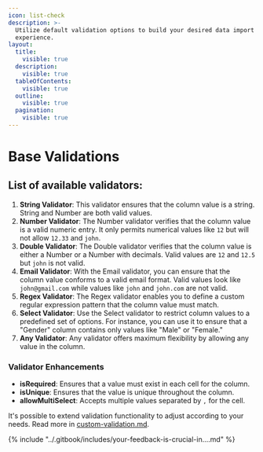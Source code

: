 ```yaml
---
icon: list-check
description: >-
  Utilize default validation options to build your desired data import
  experience.
layout:
  title:
    visible: true
  description:
    visible: true
  tableOfContents:
    visible: true
  outline:
    visible: true
  pagination:
    visible: true
---
```


# Base Validations

## List of available validators:

1. **String Validator**: This validator ensures that the column value is a string. String and Number are both valid values.
2. **Number Validator**: The Number validator verifies that the column value is a valid numeric entry. It only permits numerical values like `12` but will not allow `12.33` and `john`.
3. **Double Validator**: The Double validator verifies that the column value is either a Number or a Number with decimals. Valid values are `12` and `12.5` but `john` is not valid.
4. **Email Validator**: With the Email validator, you can ensure that the column value conforms to a valid email format. Valid values look like `john@gmail.com` while values like `john` and `john.com` are not valid.
5. **Regex Validator**: The Regex validator enables you to define a custom regular expression pattern that the column value must match.
6. **Select Validator**: Use the Select validator to restrict column values to a predefined set of options. For instance, you can use it to ensure that a "Gender" column contains only values like "Male" or "Female."
7. **Any Validator**: Any validator offers maximum flexibility by allowing any value in the column.

### Validator Enhancements

* **isRequired**: Ensures that a value must exist in each cell for the column.
* **isUnique**: Ensures that the value is unique throughout the column.
* **allowMultiSelect**: Accepts multiple values separated by `,` for the cell.

It's possible to extend validation functionality to adjust according to your needs. Read more in [custom-validation.md](../features/custom-validation.md "mention").

{% include "../.gitbook/includes/your-feedback-is-crucial-in....md" %}
